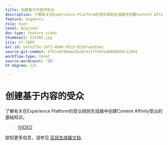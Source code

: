 ```yaml
---
title: 创建基于内容的受众
description: 了解有关在Experience Platform的受众规则生成器中创建Content Affinity受众的基础知识。
feature: Segments
role: User
level: Beginner
doc-type: feature video
thumbnail: 333302.jpg
jira: KT-7889
exl-id: bafe275e-19f3-4b86-9fcd-0516fada55ec
source-git-commit: 4767adf8daee2ba9f432ffbb3a30468504c12694
workflow-type: tm+mt
source-wordcount: '56'
ht-degree: 12%

---
```


# 创建基于内容的受众

了解有关在Experience Platform的受众规则生成器中创建Content Affinity受众的基础知识。

>[!VIDEO](https://video.tv.adobe.com/v/333302/?quality=12&learn=on)

欲知更多信息，请参见 [区段生成器文档](https://experienceleague.adobe.com/docs/experience-platform/segmentation/ui/segment-builder.html).
